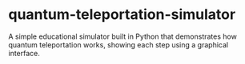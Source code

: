 # quantum-teleportation-simulator
A simple educational simulator built in Python that demonstrates how quantum teleportation works, showing each step using a graphical interface.

